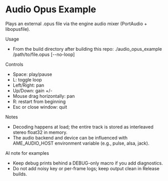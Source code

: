 # Audio Opus Example

Plays an external .opus file via the engine audio mixer (PortAudio + libopusfile).

Usage
- From the build directory after building this repo:
  ./audio_opus_example /path/to/file.opus [--no-loop]

Controls
- Space: play/pause
- L: toggle loop
- Left/Right: pan
- Up/Down: gain +/-
- Mouse drag horizontally: pan
- R: restart from beginning
- Esc or close window: quit

Notes
- Decoding happens at load; the entire track is stored as interleaved stereo float32 in memory.
- The audio backend and device can be influenced with AME_AUDIO_HOST environment variable (e.g., pulse, alsa, jack).

AI note for examples
- Keep debug prints behind a DEBUG-only macro if you add diagnostics.
- Do not add noisy key or per-frame logs; keep output clean in Release builds.
